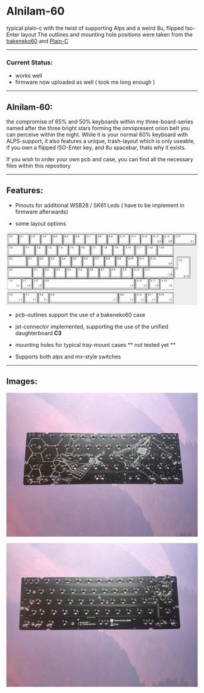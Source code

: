 # Alnilam-60

typical plain-c with the twist of supporting Alps and a weird 8u, flipped Iso-Enter layout The outlines and mounting hole positions were taken from the [bakeneko60](https://github.com/kkatano/bakeneko-60) and [Plain-C](https://github.com/evyd13/plain60-c) 

--- 
### Current Status: 
- works well
- firmware now uploaded as well ( took me long enough ) 

---

## Alnilam-60:

the compromise of 65% and 50% keyboards within my  three-board-series named after the three bright stars forming the omnipresent orion belt you can perceive within the night. While it is your normal 60% keyboard with ALPS-support, it also features a unique, trash-layout which is only useable, if you own a flipped ISO-Enter key, and 8u spacebar, thats why it exists.

If you wish to order your own pcb and case, you can find all the necessary files within this repository 

---

## Features:

- Pinouts for additional WSB28 / SK61 Leds ( have to be implement in firmware afterwards)

- some layout options

![Available Layout](images/pcb_layout.png)

- pcb-outlines support the use of a bakeneko60 case 

- jst-connector implemented, supporting the use of the unified daughterboard **C3** 

- mounting holes for typical tray-mount cases ** not tested yet **

- Supports both alps and mx-style switches 

---

## Images:

![Image of prototype pcb - front ](images/pcb-front.jpg)

![Image of prototype pcb - back](images/pcb-back.jpg)

